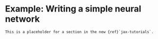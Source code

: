 # Example: Writing a simple neural network

```{note}
This is a placeholder for a section in the new {ref}`jax-tutorials`.
```
